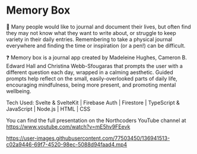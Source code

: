 # Memory Box

📖 Many people would like to journal and document their lives, but often find they may not know what they want to write about, or struggle to keep variety in their daily entries. Remembering to take a physical journal everywhere and finding the time or inspiration (or a pen!) can be difficult.

❓ Memory box is a journal app created by Madeleine Hughes, Cameron B. Edward Hall and Christina Webb-Sfougaras that prompts the user with a different question each day, wrapped in a calming aesthetic. Guided prompts help reflect on the small, easily-overlooked parts of daily life, encouraging mindfulness, being more present, and promoting mental wellbeing.

Tech Used:
Svelte & SvelteKit | Firebase Auth | Firestore | TypeScript & JavaScript | Node.js | HTML | CSS

You can find the full presentation on the Northcoders YouTube channel at https://www.youtube.com/watch?v=mE5hv9FEevk


https://user-images.githubusercontent.com/77503450/136941513-c02a9446-69f7-4520-98ec-5088d94faad4.mp4

